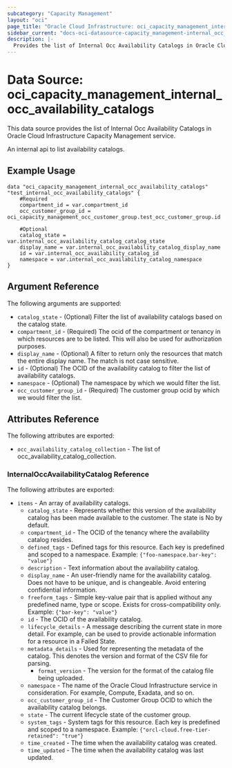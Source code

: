 ```yaml
---
subcategory: "Capacity Management"
layout: "oci"
page_title: "Oracle Cloud Infrastructure: oci_capacity_management_internal_occ_availability_catalogs"
sidebar_current: "docs-oci-datasource-capacity_management-internal_occ_availability_catalogs"
description: |-
  Provides the list of Internal Occ Availability Catalogs in Oracle Cloud Infrastructure Capacity Management service
---
```


# Data Source: oci_capacity_management_internal_occ_availability_catalogs
This data source provides the list of Internal Occ Availability Catalogs in Oracle Cloud Infrastructure Capacity Management service.

An internal api to list availability catalogs.

## Example Usage

```hcl
data "oci_capacity_management_internal_occ_availability_catalogs" "test_internal_occ_availability_catalogs" {
	#Required
	compartment_id = var.compartment_id
	occ_customer_group_id = oci_capacity_management_occ_customer_group.test_occ_customer_group.id

	#Optional
	catalog_state = var.internal_occ_availability_catalog_catalog_state
	display_name = var.internal_occ_availability_catalog_display_name
	id = var.internal_occ_availability_catalog_id
	namespace = var.internal_occ_availability_catalog_namespace
}
```

## Argument Reference

The following arguments are supported:

* `catalog_state` - (Optional) Filter the list of availability catalogs based on the catalog state.
* `compartment_id` - (Required) The ocid of the compartment or tenancy in which resources are to be listed. This will also be used for authorization purposes.
* `display_name` - (Optional) A filter to return only the resources that match the entire display name. The match is not case sensitive.
* `id` - (Optional) The OCID of the availability catalog to filter the list of availability catalogs.
* `namespace` - (Optional) The namespace by which we would filter the list.
* `occ_customer_group_id` - (Required) The customer group ocid by which we would filter the list.


## Attributes Reference

The following attributes are exported:

* `occ_availability_catalog_collection` - The list of occ_availability_catalog_collection.

### InternalOccAvailabilityCatalog Reference

The following attributes are exported:

* `items` - An array of availability catalogs.
	* `catalog_state` - Represents whether this version of the availability catalog has been made available to the customer. The state is No by default.
	* `compartment_id` - The OCID of the tenancy where the availability catalog resides.
	* `defined_tags` - Defined tags for this resource. Each key is predefined and scoped to a namespace. Example: `{"foo-namespace.bar-key": "value"}` 
	* `description` - Text information about the availability catalog.
	* `display_name` - An user-friendly name for the availability catalog. Does not have to be unique, and is changeable. Avoid entering confidential information.
	* `freeform_tags` - Simple key-value pair that is applied without any predefined name, type or scope. Exists for cross-compatibility only. Example: `{"bar-key": "value"}` 
	* `id` - The OCID of the availability catalog.
	* `lifecycle_details` - A message describing the current state in more detail. For example, can be used to provide actionable information for a resource in a Failed State.
	* `metadata_details` - Used for representing the metadata of the catalog. This denotes the version and format of the CSV file for parsing.
		* `format_version` - The version for the format of the catalog file being uploaded.
	* `namespace` - The name of the Oracle Cloud Infrastructure service in consideration. For example, Compute, Exadata, and so on. 
	* `occ_customer_group_id` - The Customer Group OCID to which the availability catalog belongs.
	* `state` - The current lifecycle state of the customer group.
	* `system_tags` - System tags for this resource. Each key is predefined and scoped to a namespace. Example: `{"orcl-cloud.free-tier-retained": "true"}` 
	* `time_created` - The time when the availability catalog was created.
	* `time_updated` - The time when the availability catalog was last updated.

